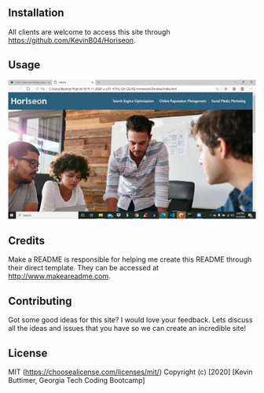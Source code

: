 
## Installation
All clients are welcome to access this site through https://github.com/KevinB04/Horiseon. 

## Usage
![horiseon-seo](/assets/screenshots/Horiseon1.jpg)

## Credits
Make a README is responsible for helping me create this README through their direct template. They can be accessed at http://www.makeareadme.com.

## Contributing
Got some good ideas for this site? I would love your feedback. Lets discuss all the ideas and issues that you have so we can create an incredible site!

## License
MIT (https://choosealicense.com/licenses/mit/) 
Copyright (c) [2020] [Kevin Buttimer, Georgia Tech Coding Bootcamp]
